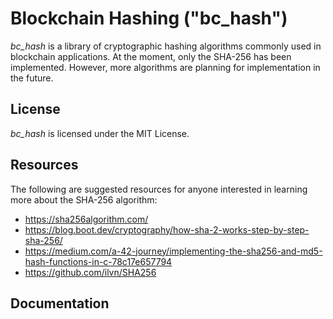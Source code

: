 # Blockchain Hashing ("bc_hash")

*bc_hash* is a library of cryptographic hashing algorithms commonly used in blockchain applications. At the moment, only the SHA-256 has been implemented. However, more algorithms are planning for implementation in the future.

## License

*bc_hash* is licensed under the MIT License.

## Resources

The following are suggested resources for anyone interested in learning more about the SHA-256 algorithm:

* https://sha256algorithm.com/
* https://blog.boot.dev/cryptography/how-sha-2-works-step-by-step-sha-256/
* https://medium.com/a-42-journey/implementing-the-sha256-and-md5-hash-functions-in-c-78c17e657794
* https://github.com/ilvn/SHA256

## Documentation


